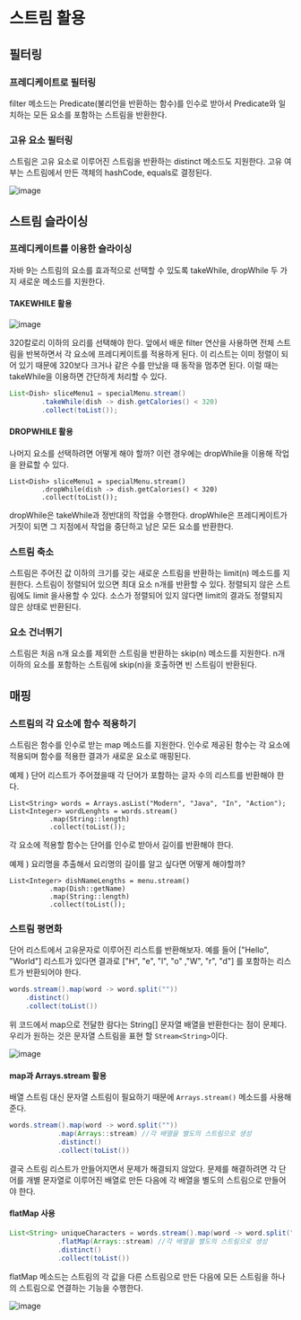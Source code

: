 # 스트림 활용

## 필터링

### 프레디케이트로 필터링

filter 메소드는 Predicate(불리언을 반환하는 함수)를 인수로 받아서 Predicate와 일치하는 모든 요소를 포함하는 스트림을 반환한다.

### 고유 요소 필터링

스트림은 고유 요소로 이루어진 스트림을 반환하는 distinct 메소드도 지원한다. 고유 여부는 스트림에서 만든 객체의 hashCode, equals로 결정된다. 

![image](https://user-images.githubusercontent.com/37647995/120482399-1069cf00-c3ec-11eb-9a8f-17395f03eb16.png)



## 스트림 슬라이싱

### 프레디케이트를 이용한 슬라이싱

자바 9는 스트림의 요소를 효과적으로 선택할 수 있도록 takeWhile, dropWhile 두 가지 새로운 메소드를 지원한다.

#### TAKEWHILE 활용

![image](https://user-images.githubusercontent.com/37647995/120482422-165fb000-c3ec-11eb-8d06-73a209079cc2.png)

320칼로리 이하의 요리를 선택해야 한다. 앞에서 배운 filter 연산을 사용하면 전체 스트림을 반복하면서 각 요소에 프레디케이트를 적용하게 된다. 이 리스트는 이미 정렬이 되어 있기 때문에 320보다 크거나 같은 수를 만났을 때 동작을 멈추면 된다. 이럴 때는 takeWhile을 이용하면 간단하게 처리할 수 있다.

```java
List<Dish> sliceMenu1 = specialMenu.stream()
        .takeWhile(dish -> dish.getCalories() < 320)
        .collect(toList());
```

#### DROPWHILE 활용

나머지 요소를 선택하려면 어떻게 해야 할까? 이런 경우에는 dropWhile을 이용해 작업을 완료할 수 있다.

```List<Dish> sliceMenu1 = specialMenu.stream()
List<Dish> sliceMenu1 = specialMenu.stream()
        .dropWhile(dish -> dish.getCalories() < 320)
        .collect(toList());
```

dropWhile은 takeWhile과 정반대의 작업을 수행한다. dropWhile은 프레디케이트가 거짓이 되면 그 지점에서 작업을 중단하고 남은 모든 요소를 반환한다.

### 스트림 축소

스트림은 주어진 값 이하의 크기를 갖는 새로운 스트림을 반환하는 limit(n) 메소드를 지원한다. 스트림이 정렬되어 있으면 최대 요소 n개를 반환할 수 있다. 정렬되지 않은 스트림에도 limit 을사용할 수 있다. 소스가 정렬되어 있지 않다면 limit의 결과도 정렬되지 않은 상태로 반환된다.

### 요소 건너뛰기

스트림은 처음 n개 요소를 제외한 스트림을 반환하는 skip(n) 메소드를 지원한다. n개 이하의 요소를 포함하는 스트림에 skip(n)을 호출하면 빈 스트림이 반환된다. 



## 매핑

### 스트림의 각 요소에 함수 적용하기

스트림은 함수를 인수로 받는 map 메소드를 지원한다. 인수로 제공된 함수는 각 요소에 적용되며 함수를 적용한 결과가 새로운 요소로 매핑된다. 

예제 ) 단어 리스트가 주어졌을때 각 단어가 포함하는 글자 수의 리스트를 반환해야 한다.

```jav
List<String> words = Arrays.asList("Modern", "Java", "In", "Action");
List<Integer> wordLenghts = words.stream()
          .map(String::length)
          .collect(toList());
```

각 요소에 적용할 함수는 단어를 인수로 받아서 길이를 반환해야 한다.

예제 ) 요리명을 추출해서 요리명의 길이를 알고 싶다면 어떻게 해야할까?

```jav
List<Integer> dishNameLengths = menu.stream()
          .map(Dish::getName)
          .map(String::length)
          .collect(toList());
```

### 스트림 평면화

단어 리스트에서 고유문자로 이루어진 리스트를 반환해보자. 예를 들어 ["Hello", "World"] 리스트가 있다면 결과로 ["H", "e", "l", "o" ,"W", "r", "d"] 를 포함하는 리스트가 반환되어야 한다.

```java
words.stream().map(word -> word.split(""))
    .distinct()
    .collect(toList())
```

위 코드에서 map으로 전달한 람다는 String[] 문자열 배열을 반환한다는 점이 문제다. 우리가 원하는 것은 문자열 스트림을 표현 할 `Stream<String>`이다.

![image](https://user-images.githubusercontent.com/37647995/120482455-1fe91800-c3ec-11eb-9ef7-b75c0c9d4e5b.png)

#### map과 Arrays.stream 활용

배열 스트림 대신 문자열 스트림이 필요하기 때문에 `Arrays.stream()` 메소드를 사용해준다.

```java
words.stream().map(word -> word.split(""))
    		.map(Arrays::stream) //각 배열을 별도의 스트림으로 생성
    		.distinct()
    		.collect(toList())
```

결국 스트림 리스트가 만들어지면서 문제가 해결되지 않았다. 문제를 해결하려면 각 단어를 개별 문자열로 이루어진 배열로 만든 다음에 각 배열을 별도의 스트림으로 만들어야 한다.

#### flatMap 사용

```java
List<String> uniqueCharacters = words.stream().map(word -> word.split(""))
    		.flatMap(Arrays::stream) //각 배열을 별도의 스트림으로 생성
    		.distinct()
    		.collect(toList())
```

flatMap 메소드는 스트림의 각 값을 다른 스트림으로 만든 다음에 모든 스트림을 하나의 스트림으로 연결하는 기능을 수행한다. 

![image](https://user-images.githubusercontent.com/37647995/120482485-27a8bc80-c3ec-11eb-904e-406c5269b19f.png)
